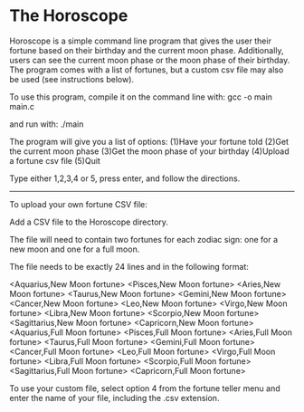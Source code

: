 # The Horoscope

Horoscope is a simple command line program that gives the user their fortune based on their birthday and the current moon phase.
Additionally, users can see the current moon phase or the moon phase of their birthday.  The program comes with a list of
fortunes, but a custom csv file may also be used (see instructions below).

To use this program, compile it on the command line with:
gcc -o main main.c

and run with:
./main

The program will give you a list of options:
(1)Have your fortune told
(2)Get the current moon phase
(3)Get the moon phase of your birthday
(4)Upload a fortune csv file
(5)Quit

Type either 1,2,3,4 or 5, press enter, and follow the directions.

---------------------------------------------------------------

To upload your own fortune CSV file:

Add a CSV file to the Horoscope directory.

The file will need to contain two fortunes for each zodiac sign:
one for a new moon and one for a full moon.

The file needs to be exactly 24 lines and in the following format:

<Aquarius,New Moon fortune>
<Pisces,New Moon fortune>
<Aries,New Moon fortune>
<Taurus,New Moon fortune>
<Gemini,New Moon fortune>
<Cancer,New Moon fortune>
<Leo,New Moon fortune>
<Virgo,New Moon fortune>
<Libra,New Moon fortune>
<Scorpio,New Moon fortune>
<Sagittarius,New Moon fortune>
<Capricorn,New Moon fortune>
<Aquarius,Full Moon fortune>
<Pisces,Full Moon fortune>
<Aries,Full Moon fortune>
<Taurus,Full Moon fortune>
<Gemini,Full Moon fortune>
<Cancer,Full Moon fortune>
<Leo,Full Moon fortune>
<Virgo,Full Moon fortune>
<Libra,Full Moon fortune>
<Scorpio,Full Moon fortune>
<Sagittarius,Full Moon fortune>
<Capricorn,Full Moon fortune>


To use your custom file, select option 4 from the fortune teller menu
and enter the name of your file, including the .csv extension.
